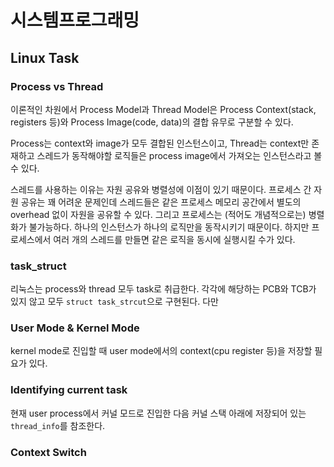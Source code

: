 #   시스템프로그래밍

##  Linux Task

### Process vs Thread
이론적인 차원에서 Process Model과 Thread Model은 Process Context(stack, registers 등)와 Process Image(code, data)의 결합 유무로 구분할 수 있다.

Process는 context와 image가 모두 결합된 인스턴스이고, Thread는 context만 존재하고 스레드가 동작해야할 로직들은 process image에서 가져오는 인스턴스라고 볼 수 있다.

스레드를 사용하는 이유는 자원 공유와 병렬성에 이점이 있기 때문이다. 프로세스 간 자원 공유는 꽤 어려운 문제인데 스레드들은 같은 프로세스 메모리 공간에서 별도의 overhead 없이 자원을 공유할 수 있다. 그리고 프로세스는 (적어도 개념적으로는) 병렬화가 불가능하다. 하나의 인스턴스가 하나의 로직만을 동작시키기 때문이다. 하지만 프로세스에서 여러 개의 스레드를 만들면 같은 로직을 동시에 실행시킬 수가 있다.

### task_struct
리눅스는 process와 thread 모두 task로 취급한다. 각각에 해당하는 PCB와 TCB가 있지 않고 모두 `struct task_strcut`으로 구현된다. 다만 

### User Mode & Kernel Mode
kernel mode로 진입할 때 user mode에서의 context(cpu register 등)을 저장할 필요가 있다. 

### Identifying current task
현재 user process에서 커널 모드로 진입한 다음 커널 스택 아래에 저장되어 있는 `thread_info`를 참조한다.


### Context Switch
